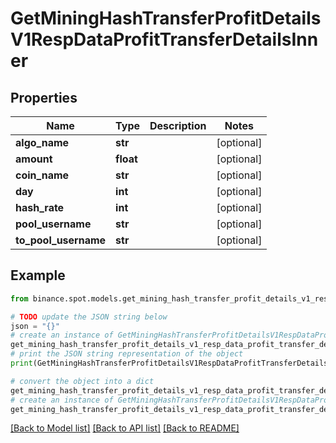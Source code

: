 # GetMiningHashTransferProfitDetailsV1RespDataProfitTransferDetailsInner


## Properties

Name | Type | Description | Notes
------------ | ------------- | ------------- | -------------
**algo_name** | **str** |  | [optional] 
**amount** | **float** |  | [optional] 
**coin_name** | **str** |  | [optional] 
**day** | **int** |  | [optional] 
**hash_rate** | **int** |  | [optional] 
**pool_username** | **str** |  | [optional] 
**to_pool_username** | **str** |  | [optional] 

## Example

```python
from binance.spot.models.get_mining_hash_transfer_profit_details_v1_resp_data_profit_transfer_details_inner import GetMiningHashTransferProfitDetailsV1RespDataProfitTransferDetailsInner

# TODO update the JSON string below
json = "{}"
# create an instance of GetMiningHashTransferProfitDetailsV1RespDataProfitTransferDetailsInner from a JSON string
get_mining_hash_transfer_profit_details_v1_resp_data_profit_transfer_details_inner_instance = GetMiningHashTransferProfitDetailsV1RespDataProfitTransferDetailsInner.from_json(json)
# print the JSON string representation of the object
print(GetMiningHashTransferProfitDetailsV1RespDataProfitTransferDetailsInner.to_json())

# convert the object into a dict
get_mining_hash_transfer_profit_details_v1_resp_data_profit_transfer_details_inner_dict = get_mining_hash_transfer_profit_details_v1_resp_data_profit_transfer_details_inner_instance.to_dict()
# create an instance of GetMiningHashTransferProfitDetailsV1RespDataProfitTransferDetailsInner from a dict
get_mining_hash_transfer_profit_details_v1_resp_data_profit_transfer_details_inner_from_dict = GetMiningHashTransferProfitDetailsV1RespDataProfitTransferDetailsInner.from_dict(get_mining_hash_transfer_profit_details_v1_resp_data_profit_transfer_details_inner_dict)
```
[[Back to Model list]](../README.md#documentation-for-models) [[Back to API list]](../README.md#documentation-for-api-endpoints) [[Back to README]](../README.md)



